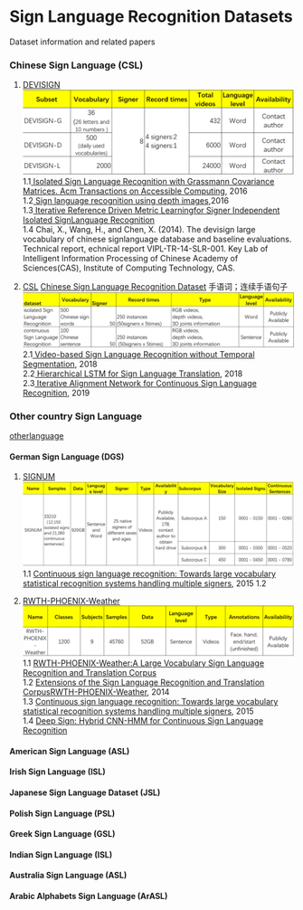 # Sign Language Recognition Datasets

Dataset information and related papers

### Chinese Sign Language (CSL)  

1. [DEVISIGN](http://vipl.ict.ac.cn/homepage/ksl/data.html)  
  ![devisign](https://github.com/Skye601/SLR/blob/master/images/devisign1.png)
  1.1[ Isolated Sign Language Recognition with Grassmann Covariance Matrices. Acm Transactions on Accessible Computing](http://vipl.ict.ac.cn/uploadfile/upload/2018112115430139.pdf), 2016  
  1.2[ Sign language recognition using depth images](https://www.semanticscholar.org/paper/Sign-language-recognition-using-depth-images-Zheng-Liang/1ca16a088581a8c88972b55ac1a9d3e444f1655e),2016  
  1.3[ Iterative Reference Driven Metric Learningfor Signer Independent Isolated SignLanguage Recognition](http://vipl.ict.ac.cn/uploadfile/upload/2018112115134267.pdf)  
  1.4 Chai, X., Wang, H., and  Chen,  X. (2014).  The  devisign  large  vocabulary  of  chinese  signlanguage database and baseline evaluations. Technical report, echnical report VIPL-TR-14-SLR-001. Key Lab of Intelligent Information Processing of Chinese Academy of Sciences(CAS), Institute of Computing Technology, CAS.  
  
  
2. [CSL](http://mccipc.ustc.edu.cn/mediawiki/index.php/SLR_Dataset)
  [Chinese Sign Language Recognition Dataset](http://home.ustc.edu.cn/~hagjie/)
  手语词；连续手语句子
  ![CSL](https://github.com/Skye601/SLR/blob/master/images/CSL.png) 
  2.1[ Video-based Sign Language Recognition without Temporal Segmentation](https://arxiv.org/pdf/1801.10111.pdf), 2018  
  2.2[ Hierarchical LSTM for Sign Language Translation](https://pdfs.semanticscholar.org/d44c/20c48e764a546d00b9155a56b171b0dc04bc.pdf), 2018  
  2.3[ Iterative Alignment Network for Continuous Sign Language Recognition](http://openaccess.thecvf.com/content_CVPR_2019/papers/Pu_Iterative_Alignment_Network_for_Continuous_Sign_Language_Recognition_CVPR_2019_paper.pdf), 2019  

### Other country Sign Language
[otherlanguage](http://facundoq.github.io/unlp/sign_language_datasets/)
#### German Sign Language (DGS)
1. [ SIGNUM](https://www.phonetik.uni-muenchen.de/forschung/Bas/SIGNUM/) 
  ![SIGNUM](https://github.com/Skye601/SLR/blob/master/images/signum.png)  
  1.1 [ Continuous sign language recognition: Towards large vocabulary statistical recognition systems handling multiple signers](https://www.sciencedirect.com/science/article/pii/S1077314215002088), 2015
  1.2 []()  
  
2. [ RWTH-PHOENIX-Weather](http://www-i6.informatik.rwth-aachen.de/~forster/database-rwth-phoenix.php)  
  ![RWTH-PHOENIX-Weather](https://github.com/Skye601/SLR/blob/master/images/RWTH_PHOENIX.png)  
  1.1 [ RWTH-PHOENIX-Weather:A Large Vocabulary Sign Language Recognition and Translation Corpus](http://lrec.elra.info/proceedings/lrec2012/pdf/844_Paper.pdf)  
  1.2 [ Extensions of the Sign Language Recognition and Translation CorpusRWTH-PHOENIX-Weather](http://www.lrec-conf.org/proceedings/lrec2014/pdf/585_Paper.pdf), 2014  
  1.3 [ Continuous sign language recognition: Towards large vocabulary statistical recognition systems handling multiple signers](https://www.sciencedirect.com/science/article/pii/S1077314215002088), 2015  
  1.4 [ Deep Sign: Hybrid CNN-HMM for Continuous Sign Language Recognition ](http://epubs.surrey.ac.uk/812319/)  
  
#### American Sign Language (ASL)

#### Irish Sign Language (ISL)

#### Japanese Sign Language Dataset (JSL)

#### Polish Sign Language (PSL)

#### Greek Sign Language (GSL)

#### Indian Sign Language (ISL)

#### Australia Sign Language (ASL)

#### Arabic Alphabets Sign Language (ArASL)

  
  
